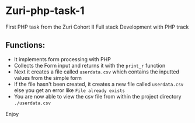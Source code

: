 # Zuri-php-task-1
First PHP task from the Zuri Cohort II Full stack Development with PHP track

## Functions:
* It implements form processing with PHP
* Collects the Form input and returns it with the ```print_r``` function
* Next it creates a file called ```userdata.csv``` which contains the inputted values from the simple form
* If the file hasn't been created, it creates a new file called ```userdata.csv``` else you get an error like ```File already exists```
* You are now able to view the csv file from within the project directory ```./userdata.csv```

Enjoy
